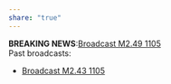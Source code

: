 ```yaml
---
share: "true"
---
```

**BREAKING NEWS**:[Broadcast M2.49 1105](./Broadcast%20M2.49%201105.md)  
Past broadcasts:  
* [Broadcast M2.43 1105](./Broadcast%20M2.43%201105.md)